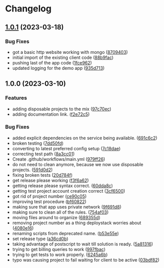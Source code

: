 # Changelog

## [1.0.1](https://github.com/GoogleCloudPlatform/deploystack-nosql-client-server/compare/v1.0.0...v1.0.1) (2023-03-18)


### Bug Fixes

* got a basic http website working with mongo ([8709403](https://github.com/GoogleCloudPlatform/deploystack-nosql-client-server/commit/87094032588e1a36d78ffdeb5a999b41c5a7c85e))
* initial import of the existing client code ([88b9fac](https://github.com/GoogleCloudPlatform/deploystack-nosql-client-server/commit/88b9fac47b0ea372cb1e6a09f52d9d50ca7aa7e5))
* pushing last of the app code ([1fce962](https://github.com/GoogleCloudPlatform/deploystack-nosql-client-server/commit/1fce962dd2d80a5fb103b4aafa3f13bc00fcbf92))
* updated logging for the demo app ([935d713](https://github.com/GoogleCloudPlatform/deploystack-nosql-client-server/commit/935d713922e23b3f16840b298a9e7c4b5e9472ef))

## 1.0.0 (2023-03-10)


### Features

* adding disposable projects to the mix ([97c70ec](https://github.com/GoogleCloudPlatform/deploystack-nosql-client-server/commit/97c70ecd1e6c52e84d34f7600b935c17b8e44124))
* adding documentation link. ([f2e72c5](https://github.com/GoogleCloudPlatform/deploystack-nosql-client-server/commit/f2e72c5995249af0cf4ca2e0b78f7256bcc56008))


### Bug Fixes

* added explicit dependencies on the service being available. ([691c6c2](https://github.com/GoogleCloudPlatform/deploystack-nosql-client-server/commit/691c6c26457e53c5e7c031d8fdd45b9152efefc5))
* broken testing ([7dd50fd](https://github.com/GoogleCloudPlatform/deploystack-nosql-client-server/commit/7dd50fd8f2547cbc7fc45bbecaacecd8e03ff796))
* converting to latest preferred config setup ([7c18dae](https://github.com/GoogleCloudPlatform/deploystack-nosql-client-server/commit/7c18daea07f802c874f7abaa45f527f696b1f91e))
* correcting test path ([8a3cc01](https://github.com/GoogleCloudPlatform/deploystack-nosql-client-server/commit/8a3cc01ff0cbbaeff6812081b6447604e39033d8))
* Create .github/workflows/main.yml ([979ff26](https://github.com/GoogleCloudPlatform/deploystack-nosql-client-server/commit/979ff26220cdeb16df2a37049295369de3d33187))
* do not need to clean anymore, because we now use disposable projects. ([591d0d2](https://github.com/GoogleCloudPlatform/deploystack-nosql-client-server/commit/591d0d223dba22b68e6d7cba0b9843459dce316a))
* fixing broken tests ([20d784f](https://github.com/GoogleCloudPlatform/deploystack-nosql-client-server/commit/20d784f7ee175803e29ed26842414d99ca5e653f))
* get release please working ([f3f6a62](https://github.com/GoogleCloudPlatform/deploystack-nosql-client-server/commit/f3f6a626cdf08b1f592729239252e69d61ef6db5))
* getting release please syntax correct. ([60dda8c](https://github.com/GoogleCloudPlatform/deploystack-nosql-client-server/commit/60dda8c5889ac8d8ddf5bc122eb5101cf675de69))
* getting test project account creation correct ([3cf6500](https://github.com/GoogleCloudPlatform/deploystack-nosql-client-server/commit/3cf65002e07e0cae8ce0a75b26f812edf168ff42))
* got rid of project number ([ce90c05](https://github.com/GoogleCloudPlatform/deploystack-nosql-client-server/commit/ce90c051036630da832144b694e851a3b0129cb5))
* improving test procedure ([bf60822](https://github.com/GoogleCloudPlatform/deploystack-nosql-client-server/commit/bf60822648d999ffe90ea9b190ec4ace6cd3cd2b))
* making sure that app uses private network ([9f691d8](https://github.com/GoogleCloudPlatform/deploystack-nosql-client-server/commit/9f691d839b0eb746a963ec3cf3da09da454f04bc))
* making sure to clean all of the rules. ([754af03](https://github.com/GoogleCloudPlatform/deploystack-nosql-client-server/commit/754af0390236c1d4e59b3049ea2a1d62475aad8f))
* moving files around to organize ([689355d](https://github.com/GoogleCloudPlatform/deploystack-nosql-client-server/commit/689355de06213c41a609724accf4d7bb9c4bab63))
* removing project number as a thing deploystack worries about ([4080e16](https://github.com/GoogleCloudPlatform/deploystack-nosql-client-server/commit/4080e162218962365fc90a81d1ea88d7565c37d6))
* renaming scripts from deprecated name. ([b53e55e](https://github.com/GoogleCloudPlatform/deploystack-nosql-client-server/commit/b53e55e61c747ceb27f9be5627c6babc57e1035e))
* set release type ([a36cd0b](https://github.com/GoogleCloudPlatform/deploystack-nosql-client-server/commit/a36cd0b2876da5f8168cd0912f50443c5be293ca))
* taking advantage of postscript to wait till solution is ready. ([5a81316](https://github.com/GoogleCloudPlatform/deploystack-nosql-client-server/commit/5a81316cb89d6f135a7e5e715fa4c132144245c3))
* trying to get billing queries to work ([997fbac](https://github.com/GoogleCloudPlatform/deploystack-nosql-client-server/commit/997fbac2e77ea5c5a12b3f49cd22b7c9866ca244))
* trying to get tests to work properly. ([6245a6b](https://github.com/GoogleCloudPlatform/deploystack-nosql-client-server/commit/6245a6bd70c6e5d4f2c152b5fd075891ee2c1dfa))
* typo was causing project to fail waiting for client to be active ([03bdf82](https://github.com/GoogleCloudPlatform/deploystack-nosql-client-server/commit/03bdf8298a5ebc11a2129e2940eedbaebe0da701))
